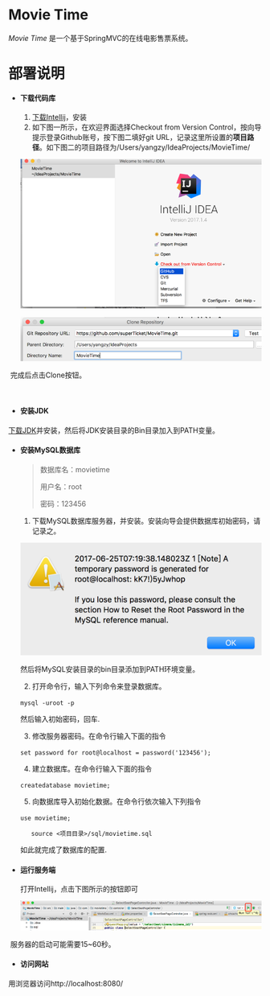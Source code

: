 # Movie Time

*Movie Time* 是一个基于SpringMVC的在线电影售票系统。



# 部署说明

* #### 下载代码库

  1. [下载Intellij](http://www.jetbrains.com/idea/download/)，安装
  2. 如下图一所示，在欢迎界面选择Checkout from Version Control，按向导提示登录Github账号，按下图二填好git URL，记录这里所设置的**项目路径**。如下图二的项目路径为/Users/yangzy/IdeaProjects/MovieTime/

  ![img](readmeResources/welcome.png)

  ![img](readmeResources/clone.png)

​		完成后点击Clone按钮。

​

* #### 安装JDK

 ​[下载JDK](http://www.oracle.com/technetwork/java/javase/downloads/jdk8-downloads-2133151.html)并安装，然后将JDK安装目录的Bin目录加入到PATH变量。


* #### 安装MySQL数据库

  > 数据库名：movietime
  >
  > 用户名：root
  >
  > 密码：123456​

  1. 下载MySQL数据库服务器，并安装。安装向导会提供数据库初始密码，请记录之。

    ![img](readmeResources/initialPassword.png)

    然后将MySQL安装目录的bin目录添加到PATH环境变量。

  2. 打开命令行，输入下列命令来登录数据库。

    `mysql -uroot -p`

    然后输入初始密码，回车.

  3. 修改服务器密码。在命令行输入下面的指令

    `set password for root@localhost = password('123456');`

  4. 建立数据库。在命令行输入下面的指令

    `createdatabase movietime;`

  5. 向数据库导入初始化数据。在命令行依次输入下列指令

    `use movietime;`

    `	source <项目目录>/sql/movietime.sql`

    如此就完成了数据库的配置.


* #### 运行服务端

  打开Intellij，点击下图所示的按钮即可

  ![img](readmeResources/run.png)

​	服务器的启动可能需要15~60秒。

 

* #### 访问网站

 ​用浏览器访问http://localhost:8080/